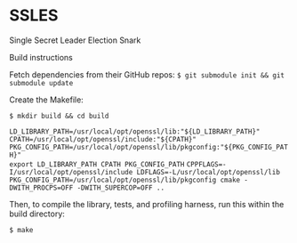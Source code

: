 # SSLES
Single Secret Leader Election Snark



Build instructions

Fetch dependencies from their GitHub repos:
``$ git submodule init && git submodule update``

Create the Makefile:

``$ mkdir build && cd build``

   ``LD_LIBRARY_PATH=/usr/local/opt/openssl/lib:"${LD_LIBRARY_PATH}"  ``              
      ``CPATH=/usr/local/opt/openssl/include:"${CPATH}"   ``                                
     `` PKG_CONFIG_PATH=/usr/local/opt/openssl/lib/pkgconfig:"${PKG_CONFIG_PATH}" ``      
     `` export LD_LIBRARY_PATH CPATH PKG_CONFIG_PATH `` 
      ``CPPFLAGS=-I/usr/local/opt/openssl/include LDFLAGS=-L/usr/local/opt/openssl/lib``
      ``PKG_CONFIG_PATH=/usr/local/opt/openssl/lib/pkgconfig cmake -DWITH_PROCPS=OFF -DWITH_SUPERCOP=OFF ..``


  Then, to compile the library, tests, and profiling harness, run this within the build directory:

``$ make``

